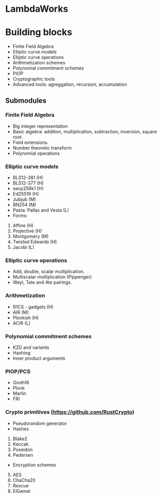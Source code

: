 # LambdaWorks

# Building blocks

- Finite Field Algebra
- Elliptic curve models
- Elliptic curve operations
- Arithmetization schemes
- Polynomial commitment schemes
- PIOP
- Cryptographic tools
- Advanced tools: agreggation, recursion, accumulation

## Submodules

### Finite Field Algebra
- Big integer representation
- Basic algebra: addition, multiplication, subtraction, inversion, square root.
- Field extensions.
- Number theoretic transform
- Polynomial operations

### Elliptic curve models
- BLS12-381 (H)
- BLS12-377 (H)
- secp256k1 (H)
- Ed25519 (H)
- Jubjub (M)
- BN254 (M)
- Pasta: Pallas and Vesta (L)
- Forms:
1. Affine (H)
2. Projective (H)
3. Montgomery (M)
4. Twisted Edwards (H)
5. Jacobi (L)

### Elliptic curve operations
- Add, double, scalar multiplication.
- Multiscalar multiplication (Pippenger)
- Weyl, Tate and Ate pairings.

### Arithmetization
- R1CS - gadgets (H)
- AIR (M)
- Plonkish (H)
- ACIR (L)

### Polynomial commitment schemes
- KZG and variants
- Hashing
- Inner product arguments

### PIOP/PCS
- Groth16
- Plonk
- Marlin
- FRI

### Crypto primitives (https://github.com/RustCrypto)
- Pseudorandom generator
- Hashes
1. Blake2
2. Keccak
3. Poseidon
4. Pedersen
- Encryption schemes
5. AES
6. ChaCha20
7. Rescue
8. ElGamal
